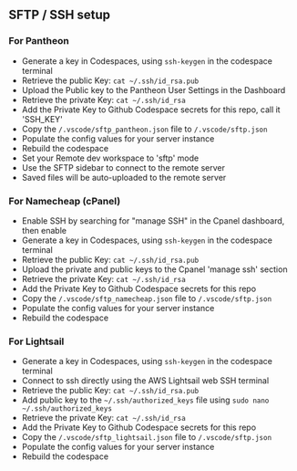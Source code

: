 ## SFTP / SSH setup

### For Pantheon

- Generate a key in Codespaces, using `ssh-keygen` in the codespace terminal
- Retrieve the public Key:  `cat ~/.ssh/id_rsa.pub`
- Upload the Public key to the Pantheon User Settings in the Dashboard
- Retrieve the private Key:  `cat ~/.ssh/id_rsa`
- Add the Private Key to Github Codespace secrets for this repo, call it 'SSH_KEY'
- Copy the `/.vscode/sftp_pantheon.json` file to `/.vscode/sftp.json`
- Populate the config values for your server instance
- Rebuild the codespace
- Set your Remote dev workspace to 'sftp' mode
- Use the SFTP sidebar to connect to the remote server
- Saved files will be auto-uploaded to the remote server

### For Namecheap (cPanel)

- Enable SSH by searching for "manage SSH" in the Cpanel dashboard, then enable
- Generate a key in Codespaces, using `ssh-keygen`  in the codespace terminal
- Retrieve the public Key:  `cat ~/.ssh/id_rsa.pub`
- Upload the private and public keys to the Cpanel 'manage ssh' section
- Retrieve the private Key:  `cat ~/.ssh/id_rsa`
- Add the Private Key to Github Codespace secrets for this repo
- Copy the `/.vscode/sftp_namecheap.json` file to `/.vscode/sftp.json`
- Populate the config values for your server instance
- Rebuild the codespace

### For Lightsail

- Generate a key in Codespaces, using `ssh-keygen` in the codespace terminal
- Connect to ssh directly using the AWS Lightsail web SSH terminal
- Retrieve the public Key:  `cat ~/.ssh/id_rsa.pub`
- Add public key to the `~/.ssh/authorized_keys` file using `sudo nano ~/.ssh/authorized_keys`
- Retrieve the private Key:  `cat ~/.ssh/id_rsa`
- Add the Private Key to Github Codespace secrets for this repo
- Copy the `/.vscode/sftp_lightsail.json` file to `/.vscode/sftp.json`
- Populate the config values for your server instance
- Rebuild the codespace
